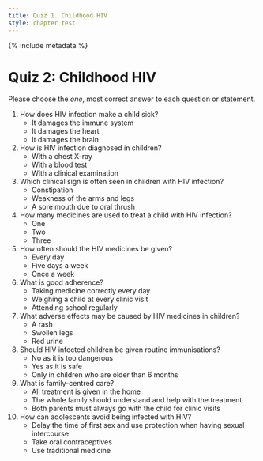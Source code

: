 ```yaml
---
title: Quiz 1. Childhood HIV
style: chapter test
---
```


{% include metadata %}

# Quiz 2: Childhood HIV

Please choose the *one*, most correct answer to each question or statement.

1. How does HIV infection make a child sick?
	+	It damages the immune system
	-	It damages the heart
	-	It damages the brain
2.	How is HIV infection diagnosed in children?
	-	With a chest X-ray
	+	With a blood test
	-	With a clinical examination
3.	Which clinical sign is often seen in children with HIV infection?
	-	Constipation
	-	Weakness of the arms and legs
	+	A sore mouth due to oral thrush
4.	How many medicines are used to treat a child with HIV infection?
	-	One
	-	Two
	+	Three
5.	How often should the HIV medicines be given?
	+	Every day
	-	Five days a week
	-	Once a week
6.	What is good adherence?
	+	Taking medicine correctly every day
	-	Weighing a child at every clinic visit
	-	Attending school regularly
7.	What adverse effects may be caused by HIV medicines in children?
	+	A rash
	-	Swollen legs
	-	Red urine
8.	Should HIV infected children be given routine immunisations?
	-	No as it is too dangerous
	+	Yes as it is safe
	-	Only in children who are older than 6 months
9.	What is family-centred care?
	-	All treatment is given in the home
	+	The whole family should understand and help with the treatment
	-	Both parents must always go with the child for clinic visits
10.	How can adolescents avoid being infected with HIV?
	+	Delay the time of first sex and use protection when having sexual intercourse
	-	Take oral contraceptives
	-	Use traditional medicine